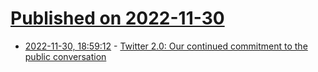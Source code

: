 # [Published on 2022-11-30](index.md)

* [2022-11-30, 18:59:12](https://news.ycombinator.com/item?id=33805791) - [Twitter 2.0: Our continued commitment to the public conversation](https://blog.twitter.com/en_us/topics/company/2022/twitter-2-0-our-continued-commitment-to-the-public-conversation)
